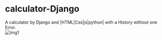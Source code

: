 # calculator-Django  
A calculator by Django and |HTML|Css|js|python| with a History  without one Error.    
![img1](https://i.ibb.co/6mg45j7/Screenshot-2023-06-11-172128.png)
